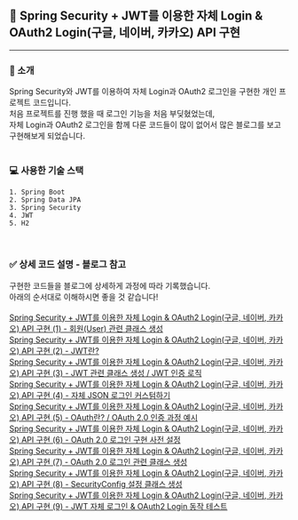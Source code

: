 ## 📕 Spring Security + JWT를 이용한 자체 Login & OAuth2 Login(구글, 네이버, 카카오) API 구현

---

### 🎯 소개
Spring Security와 JWT를 이용하여 자체 Login과 OAuth2 로그인을 구현한 개인 프로젝트 코드입니다.
<br>
처음 프로젝트를 진행 했을 때 로그인 기능을 처음 부딪혔었는데,
<br>
자체 Login과 OAuth2 로그인을 함께 다룬 코드들이 많이 없어서 많은 블로그를 보고 구현해보게 되었습니다.
<br>
<br>
### 💻 사용한 기술 스택
```
1. Spring Boot
2. Spring Data JPA
3. Spring Security
4. JWT
5. H2
```
<br>

### ✅ 상세 코드 설명 - 블로그 참고
구현한 코드들을 블로그에 상세하게 과정에 따라 기록했습니다.
<br>
아래의 순서대로 이해하시면 좋을 것 같습니다!
<br>
<br>
[Spring Security + JWT를 이용한 자체 Login & OAuth2 Login(구글, 네이버, 카카오) API 구현 (1) - 회원(User) 관련 클래스 생성](https://ksh-coding.tistory.com/57)
<br>
[Spring Security + JWT를 이용한 자체 Login & OAuth2 Login(구글, 네이버, 카카오) API 구현 (2) - JWT란?](https://ksh-coding.tistory.com/58)
<br>
[Spring Security + JWT를 이용한 자체 Login & OAuth2 Login(구글, 네이버, 카카오) API 구현 (3) - JWT 관련 클래스 생성 / JWT 인증 로직](https://ksh-coding.tistory.com/59)
<br>
[Spring Security + JWT를 이용한 자체 Login & OAuth2 Login(구글, 네이버, 카카오) API 구현 (4) - 자체 JSON 로그인 커스텀하기](https://ksh-coding.tistory.com/60)
<br>
[Spring Security + JWT를 이용한 자체 Login & OAuth2 Login(구글, 네이버, 카카오) API 구현 (5) - OAuth란? / OAuth 2.0 인증 과정 예시](https://ksh-coding.tistory.com/62)
<br>
[Spring Security + JWT를 이용한 자체 Login & OAuth2 Login(구글, 네이버, 카카오) API 구현 (6) - OAuth 2.0 로그인 구현 사전 설정](https://ksh-coding.tistory.com/63)
<br>
[Spring Security + JWT를 이용한 자체 Login & OAuth2 Login(구글, 네이버, 카카오) API 구현 (7) - OAuth 2.0 로그인 관련 클래스 생성](https://ksh-coding.tistory.com/66)
<br>
[Spring Security + JWT를 이용한 자체 Login & OAuth2 Login(구글, 네이버, 카카오) API 구현 (8) - SecurityConfig 설정 클래스 생성](https://ksh-coding.tistory.com/70)
<br>
[Spring Security + JWT를 이용한 자체 Login & OAuth2 Login(구글, 네이버, 카카오) API 구현 (9) - JWT 자체 로그인 & OAuth2 Login 동작 테스트](https://ksh-coding.tistory.com/71)
